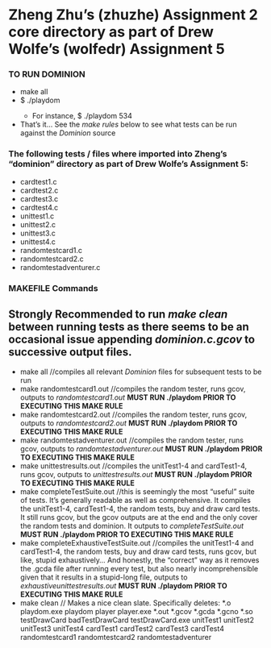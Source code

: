 # Zheng Zhu’s (zhuzhe) Assignment 2 core directory as part of Drew Wolfe’s (wolfedr) Assignment 5  

### TO RUN DOMINION
- make all
- $ ./playdom <int> 
  * For instance, $ ./playdom 534
- That’s it… See the _make rules_ below to see what tests can be run against the _Dominion_ source  

### The following tests / files where imported into Zheng’s “dominion” directory as part of Drew Wolfe’s Assignment 5:
* cardtest1.c
* cardtest2.c
* cardtest3.c
* cardtest4.c
* unittest1.c
* unittest2.c
* unittest3.c
* unittest4.c
* randomtestcard1.c
* randomtestcard2.c
* randomtestadventurer.c  

### MAKEFILE Commands
## Strongly Recommended to run _make clean_ between running tests as there seems to be an occasional issue appending _dominion.c.gcov_ to successive output files.
- make all //compiles all relevant _Dominion_ files for subsequent  tests to be run
- make randomtestcard1.out //compiles the random tester, runs gcov, outputs to _randomtestcard1.out_ **MUST RUN ./playdom <int> PRIOR TO EXECUTING THIS MAKE RULE**
- make randomtestcard2.out //compiles the random tester, runs gcov, outputs to _randomtestcard2.out_ **MUST RUN ./playdom <int> PRIOR TO EXECUTING THIS MAKE RULE**
- make randomtestadventurer.out //compiles the random tester, runs gcov, outputs to _randomtestadventurer.out_ **MUST RUN ./playdom <int> PRIOR TO EXECUTING THIS MAKE RULE**
- make unittestresults.out //compiles the unitTest1-4 and cardTest1-4, runs gcov, outputs to _unittestresults.out_ **MUST RUN ./playdom <int> PRIOR TO EXECUTING THIS MAKE RULE**
- make completeTestSuite.out //this is seemingly the most “useful” suite of tests. It’s generally readable as well as comprehensive. It compiles the unitTest1-4, cardTest1-4, the random tests, buy and draw card tests. It still runs gcov, but the gcov outputs are at the end and the only cover the random tests and dominion. It outputs to _completeTestSuite.out_ **MUST RUN ./playdom <int> PRIOR TO EXECUTING THIS MAKE RULE**
- make completeExhaustiveTestSuite.out //compiles the unitTest1-4 and cardTest1-4, the random tests, buy and draw card tests, runs gcov, but like, stupid exhaustively… And honestly, the “correct” way as it removes the .gcda file after running every test, but also nearly incomprehensible
given that it results in a stupid-long file, outputs to _exhaustiveunittestresults.out_ **MUST RUN ./playdom <int> PRIOR TO EXECUTING THIS MAKE RULE**
- make clean // Makes a nice clean slate. Specifically deletes: \*.o playdom.exe playdom player player.exe \*.out \*.gcov \*.gcda \*.gcno \*.so testDrawCard badTestDrawCard testDrawCard.exe unitTest1 unitTest2 unitTest3 unitTest4 cardTest1 cardTest2 cardTest3 cardTest4 randomtestcard1 randomtestcard2 randomtestadventurer 